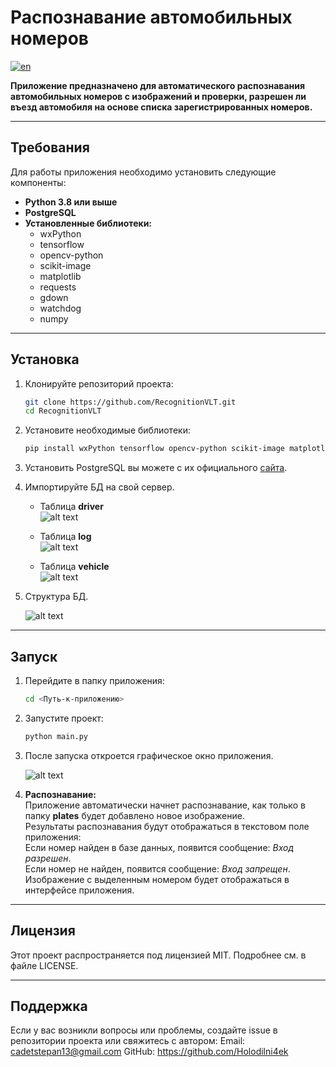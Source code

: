 # Распознавание автомобильных номеров

[![en](https://img.shields.io/badge/lang-en-red.svg)](https://github.com/Holodilni4ek/license_plate_recognition/blob/master/README.md)

**Приложение предназначено для автоматического распознавания автомобильных номеров с изображений и проверки, разрешен ли въезд автомобиля на основе списка зарегистрированных номеров.**

---

## Требования

Для работы приложения необходимо установить следующие компоненты:

- **Python 3.8 или выше**
- **PostgreSQL**
- **Установленные библиотеки:**
  - wxPython
  - tensorflow
  - opencv-python
  - scikit-image
  - matplotlib
  - requests
  - gdown
  - watchdog
  - numpy

---

## Установка

1. Клонируйте репозиторий проекта:

   ```bash
   git clone https://github.com/RecognitionVLT.git
   cd RecognitionVLT

2. Установите необходимые библиотеки:

    ```bash
    pip install wxPython tensorflow opencv-python scikit-image matplotlib requests gdown watchdog numpy

3. Установить PostgreSQL вы можете с их официального [сайта](https://www.postgresql.org/).

4. Импортируйте БД на свой сервер.

    - Таблица **driver** \
    ![alt text](docs/IMG_table_driver.png)

    - Таблица **log** \
    ![alt text](docs/IMG_table_log.png)

    - Таблица **vehicle** \
    ![alt text](docs/IMG_table_vehicle.png)

5. Структура БД.

    ![alt text](docs/IMG_ERD.png)

---

## Запуск

1. Перейдите в папку приложения:

    ```bash
    cd <Путь-к-приложению>

2. Запустите проект:

    ```bash
    python main.py

3. После запуска откроется графическое окно приложения.

    ![alt text](docs/IMG_window.png)

4. **Распознавание:** \
    Приложение автоматически начнет распознавание, как только в папку **plates** будет добавлено новое изображение.\
    Результаты распознавания будут отображаться в текстовом поле приложения:\
    Если номер найден в базе данных, появится сообщение: *Вход разрешен*.\
    Если номер не найден, появится сообщение: *Вход запрещен*.\
    Изображение с выделенным номером будет отображаться в интерфейсе приложения.

---

## Лицензия

Этот проект распространяется под лицензией MIT. Подробнее см. в файле LICENSE.

---

## Поддержка

Если у вас возникли вопросы или проблемы, создайте issue в репозитории проекта или свяжитесь с автором:
    Email: <cadetstepan13@gmail.com>
    GitHub: <https://github.com/Holodilni4ek>
